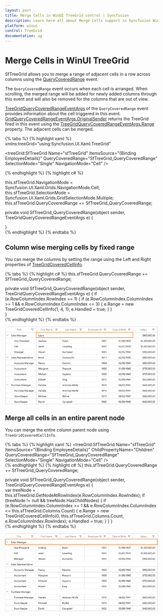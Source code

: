 ```yaml
---
layout: post
title: Merge Cells in WinUI TreeGrid control | Syncfusion
description: Learn here all about Merge Cells support in Syncfusion WinUI TreeGrid control and more details.
platform: winui
control: TreeGrid
documentation: ug
---
```


# Merge Cells in WinUI TreeGrid

SfTreeGrid allows you to merge a range of adjacent cells in a row across columns using the [QueryCoveredRange](https://help.syncfusion.com/cr/winui/Syncfusion.UI.Xaml.TreeGrid.SfTreeGrid.html#Syncfusion_UI_Xaml_TreeGrid_SfTreeGrid_QueryCoveredRange) event.

The `QueryCoveredRange` event occurs when each cell is arranged. When scrolling, the merged range will be added for newly added columns through this event and will also be removed for the columns that are out of view.

[TreeGridQueryCoveredRangeEventArgs](https://help.syncfusion.com/cr/winui/Syncfusion.UI.Xaml.TreeGrid.TreeGridQueryCoveredRangeEventArgs.html) of the `QueryCoveredRange` event provides information about the cell triggered in this event. [GridQueryCoveredRangeEventArgs.OriginalSender](https://help.syncfusion.com/cr/winui/Syncfusion.UI.Xaml.Grids.GridEventArgs.html#Syncfusion_UI_Xaml_Grids_GridEventArgs_OriginalSender) returns the TreeGrid fired in this event using the [TreeGridQueryCoveredRangeEventArgs.Range](https://help.syncfusion.com/cr/winui/Syncfusion.UI.Xaml.TreeGrid.TreeGridQueryCoveredRangeEventArgs.html#Syncfusion_UI_Xaml_TreeGrid_TreeGridQueryCoveredRangeEventArgs_Range) property. The adjacent cells can be merged.

{% tabs %}
{% highlight xaml %}
xmlns:treeGrid="using:Syncfusion.UI.Xaml.TreeGrid"

<treeGrid:SfTreeGrid Name="sfTreeGrid"
                                ItemsSource="{Binding EmployeeDetails}"
                                QueryCoveredRange="SfTreeGrid_QueryCoveredRange"
                                SelectionMode="Single"
                                NavigationMode="Cell" />
							
{% endhighlight %}
{% highlight c# %}

this.sfTreeGrid.NavigationMode = Syncfusion.UI.Xaml.Grids.NavigationMode.Cell;
this.sfTreeGrid.SelectionMode = Syncfusion.UI.Xaml.Grids.GridSelectionMode.Multiple;
this.sfTreeGrid.QueryCoveredRange += SfTreeGrid_QueryCoveredRange;

private void SfTreeGrid_QueryCoveredRange(object sender, TreeGridQueryCoveredRangeEventArgs e)
{

}	
{% endhighlight %}
{% endtabs %}

## Column wise merging cells by fixed range

You can merge the columns by setting the range using the Left and Right properties of [TreeGridCoveredCellInfo](https://help.syncfusion.com/cr/winui/Syncfusion.UI.Xaml.TreeGrid.TreeGridCoveredCellInfo.html#Syncfusion_UI_Xaml_TreeGrid_TreeGridCoveredCellInfo__ctor_System_Int32_System_Int32_System_Int32_).

{% tabs %}
{% highlight c# %}
this.sfTreeGrid.QueryCoveredRange += SfTreeGrid_QueryCoveredRange;

private void SfTreeGrid_QueryCoveredRange(object sender, TreeGridQueryCoveredRangeEventArgs e)
{
    if (e.RowColumnIndex.RowIndex == 1)
    {
        if (e.RowColumnIndex.ColumnIndex >= 1 && e.RowColumnIndex.ColumnIndex <= 3)
        {
            e.Range = new TreeGridCoveredCellInfo(1, 4, 1);
            e.Handled = true;
        }
    }             
}	
{% endhighlight %}
{% endtabs %}

![Displaying column wise merged cells in WinUI TreeGrid](Merge-Cells_images/Displaying-column-wise-merged-cells-in-WinUI-TreeGrid.png)

## Merge all cells in an entire parent node

You can merge the entire column parent node using `TreeGridCoveredCellInfo`.

{% tabs %}
{% highlight xaml %}
<treeGrid:SfTreeGrid Name="sfTreeGrid"
                                ItemsSource="{Binding EmployeeDetails}"
                                ChildPropertyName="Children"
                                QueryCoveredRange="SfTreeGrid_QueryCoveredRange"
                                SelectionMode="Single"
                                NavigationMode="Cell" />							
{% endhighlight %}
{% highlight c# %}
this.sfTreeGrid.QueryCoveredRange += SfTreeGrid_QueryCoveredRange;

private void SfTreeGrid_QueryCoveredRange(object sender, TreeGridQueryCoveredRangeEventArgs e)
{    
    var treeNode = this.sfTreeGrid.GetNodeAtRowIndex(e.RowColumnIndex.RowIndex);
    if (treeNode != null && treeNode.HasChildNodes)
    {
        if (e.RowColumnIndex.ColumnIndex >= 1 && e.RowColumnIndex.ColumnIndex <= this.sfTreeGrid.Columns.Count)
        {
            e.Range = new TreeGridCoveredCellInfo(0, this.sfTreeGrid.Columns.Count, e.RowColumnIndex.RowIndex);
            e.Handled = true;
        }
    }
}	
{% endhighlight %}
{% endtabs %}

![Displaying entire parent node merged cells in WinUI TreeGrid](Merge-Cells_images/Displaying-entire-parent-node-merged-cells-in-WinUI-TreeGrid.png)
